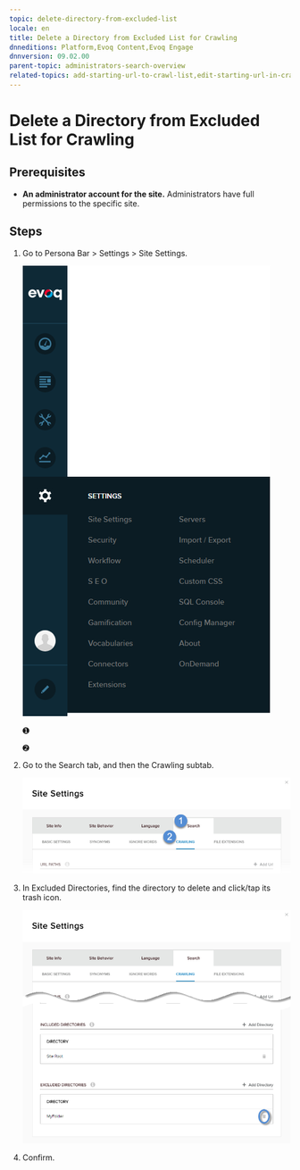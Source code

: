 ```yaml
---
topic: delete-directory-from-excluded-list
locale: en
title: Delete a Directory from Excluded List for Crawling
dnneditions: Platform,Evoq Content,Evoq Engage
dnnversion: 09.02.00
parent-topic: administrators-search-overview
related-topics: add-starting-url-to-crawl-list,edit-starting-url-in-crawl-list,delete-starting-url-from-crawl-list,add-directory-to-included-list,delete-directory-from-included-list,add-directory-to-excluded-list,add-file-extension-to-included-or-excluded-list,delete-file-extension-from-included-or-excluded-list
---
```


# Delete a Directory from Excluded List for Crawling

## Prerequisites

*   **An administrator account for the site.** Administrators have full permissions to the specific site.

## Steps

1.  Go to Persona Bar \> Settings \> Site Settings.
    
    ![Persona Bar > Settings > Site Settings](/images/scr-pbar-host-Settings-E91.png)
    
    ➊
    
    ➋
    
2.  Go to the Search tab, and then the Crawling subtab.
    
    ![Search > Crawling](/images/scr-pbtabs-all-Settings-SiteSettings-Search-Crawling-E90.png)
    
3.  In Excluded Directories, find the directory to delete and click/tap its trash icon.
    
      
    
    ![](/images/scr-SiteSettings-Search-Crawling-ExcludedDirectories-delete-E90.png)
    
      
    
4.  Confirm.